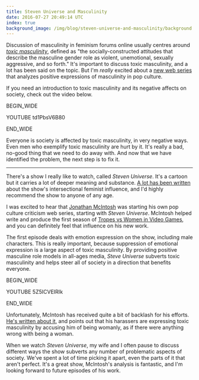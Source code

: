 ```yaml
---
title: Steven Universe and Masculinity
date: 2016-07-27 20:49:14 UTC
index: true
background_image: /img/blog/steven-universe-and-masculinity/background.jpg
---
```


Discussion of masculinity in feminism forums online usually centres around [_toxic masculinity_](http://geekfeminism.wikia.com/wiki/Toxic_masculinity), defined as "the socially-constructed attitudes that describe the masculine gender role as violent, unemotional, sexually aggressive, and so forth." It's important to discuss toxic masculinity, and a lot has been said on the topic. But I'm _really_ excited about a [new web series](https://www.youtube.com/channel/UCHiwtz2tCEfS17N9A-WoSSw) that analyzes positive expressions of masculinity in pop culture.

<!-- more -->

If you need an introduction to toxic masculinity and its negative affects on society, check out the video below.

BEGIN_WIDE

YOUTUBE td1PbsV6B80

END_WIDE

Everyone is society is affected by toxic masculinity, in very negative ways. Even men who exemplify toxic masculinity are hurt by it. It's really a bad, no-good thing that we need to do away with. And now that we have identified the problem, the next step is to fix it.

--- 

There's a show I really like to watch, called _Steven Universe_. It's a cartoon but it carries a lot of deeper meaning and substance. [A lot has been written](http://fembotmag.com/2015/05/19/steven-universe-a-great-start-for-an-internsectional-feminist-childrens-show/) about the show's intersectional feminist influence, and I'd highly recommend the show to anyone of any age.

I was excited to hear that [Jonathan McIntosh](https://twitter.com/radicalbytes) was starting his own pop culture criticism web series, starting with _Steven Universe_. McIntosh helped write and produce the first season of [Tropes vs Women in Video Games](https://www.youtube.com/playlist?list=PLn4ob_5_ttEaA_vc8F3fjzE62esf9yP61), and you can definitely feel that influence on his new work.

The first episode deals with emotion expression on the show, including male characters. This is really important, because suppression of emotional expression is a large aspect of toxic masculinity. By providing positive masculine role models in all-ages media, _Steve Universe_ subverts toxic masculinity and helps steer all of society in a direction that benefits everyone.

BEGIN_WIDE

YOUTUBE 5Z5ICVEIRIk

END_WIDE

Unfortunately, McIntosh has received quite a bit of backlash for his efforts. [He's written about it](http://popculturedetective.tumblr.com/post/147599643970/when-men-are-harassed-online), and points out that his harassers are expressing toxic masculinity by accusing him of being womanly, as if there were anything wrong with being a woman. 

When we watch _Steven Universe_, my wife and I often pause to discuss different ways the show subverts any number of problematic aspects of society. We've spent a lot of time picking it apart, even the parts of it that aren't perfect. It's a great show, McIntosh's analysis is fantastic, and I'm looking forward to future episodes of his work.